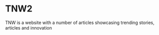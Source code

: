 # TNW2
TNW is a website with a number of articles showcasing trending stories, articles and innovation
